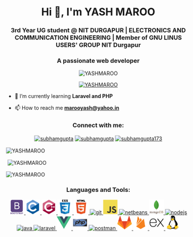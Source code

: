 <div>
<h1 align="center">Hi 👋, I'm YASH MAROO</h1>
<h3 align="center">3rd Year UG student @ NIT DURGAPUR | ELECTRONICS AND COMMUNICATION ENGINEERING | Member of GNU LINUS USERS' GROUP NIT Durgapur</h3>
<h3 align="center">A passionate web developer</h3>

<p align="center"> <img src="https://komarev.com/ghpvc/?username=YASHMAROO&label=Profile%20views&color=0e75b6&style=flat" alt="YASHMAROO" /> </p>

<p align="center"> <a href="https://github.com/ryo-ma/github-profile-trophy"><img src="https://github-profile-trophy.vercel.app/?username=YASHMAROO" alt="YASHMAROO" /></a> </p>

- 🌱 I’m currently learning **Laravel and PHP** 

- 📫 How to reach me **marooyash@yahoo.in**

<h3 align="center">Connect with me:</h3>
<p align="center">
<a href="https://www.linkedin.com/in/yash-m-840830133/" target="blank"><img align="center" src="https://raw.githubusercontent.com/rahuldkjain/github-profile-readme-generator/master/src/images/icons/Social/linked-in-alt.svg" alt="subhamgupta" height="30" width="40" /></a>
<a href="https://www.facebook.com/yash.maroo/" target="blank"><img align="center" src="https://raw.githubusercontent.com/rahuldkjain/github-profile-readme-generator/master/src/images/icons/Social/facebook.svg" alt="subhamgupta" height="30" width="40" /></a>
<a href="https://www.instagram.com/marooyash/" target="blank"><img align="center" src="https://raw.githubusercontent.com/rahuldkjain/github-profile-readme-generator/master/src/images/icons/Social/instagram.svg" alt="subhamgupta173" height="30" width="40" /></a>
</p>

<p><img align="center" src="https://github-readme-stats.vercel.app/api/top-langs?username=YASHMAROO&show_icons=true&locale=en&layout=compact" alt="YASHMAROO" /></p>

<p>&nbsp;<img align="center" src="https://github-readme-stats.vercel.app/api?username=YASHMAROO&show_icons=true&locale=en" alt="YASHMAROO" /></p>

<p><img align="center" src="https://github-readme-streak-stats.herokuapp.com/?user=YASHMAROO&" alt="YASHMAROO" /></p>

<h3 align="center">Languages and Tools:</h3>
<p align="center"> 
<a href="https://getbootstrap.com" target="_blank"> 
    <img src="https://raw.githubusercontent.com/devicons/devicon/master/icons/bootstrap/bootstrap-plain-wordmark.svg" alt="bootstrap" width="40" height="40"/> 
</a> 
<a href="https://www.cprogramming.com/" target="_blank"> 
    <img src="https://raw.githubusercontent.com/devicons/devicon/master/icons/c/c-original.svg" alt="c" width="40" height="40"/> 
</a> 
<a href="https://www.w3schools.com/cpp/" target="_blank"> 
    <img src="https://raw.githubusercontent.com/devicons/devicon/master/icons/cplusplus/cplusplus-original.svg" alt="cplusplus" width="40" height="40"/> 
</a>
<a href="https://www.w3schools.com/css/" target="_blank"> 
    <img src="https://raw.githubusercontent.com/devicons/devicon/master/icons/css3/css3-original-wordmark.svg" alt="css3" width="40" height="40"/> 
</a> 
<a href="https://www.w3.org/html/" target="_blank"> 
    <img src="https://raw.githubusercontent.com/devicons/devicon/master/icons/html5/html5-original-wordmark.svg" alt="html5" width="40" height="40"/> 
</a> 
<a href="https://git-scm.com/" target="_blank"> 
    <img src="https://www.vectorlogo.zone/logos/git-scm/git-scm-icon.svg" alt="git" width="40" height="40"/> 
</a> 
<a href="https://developer.mozilla.org/en-US/docs/Web/JavaScript" target="_blank"> 
    <img src="https://raw.githubusercontent.com/devicons/devicon/master/icons/javascript/javascript-original.svg" alt="javascript" width="40" height="40"/> 
</a> 
<a href="https://netbeans.apache.org/" target="_blank"> 
    <img src="https://github.com/get-icon/geticon/blob/master/icons/netbeans.svg" alt="netbeans" width="40" height="40"/> 
</a>
<a href="https://www.mongodb.com/" target="_blank"> 
    <img src="https://raw.githubusercontent.com/devicons/devicon/master/icons/mongodb/mongodb-original-wordmark.svg" alt="mongodb" width="40" height="40"/> 
</a> 
<a href="https://nodejs.org/en/" target="_blank"> 
    <img src="https://github.com/get-icon/geticon/blob/master/icons/nodejs-icon.svg" alt="nodejs" width="40" height="40"/> 
</a> 
<a href="https://www.java.com/en/" target="_blank"> 
    <img src="https://github.com/get-icon/geticon/blob/master/icons/java.svg" alt="java" width="40" height="40"/> 
</a> 
<a href="https://laravel.com/" target="_blank"> 
    <img src="https://github.com/get-icon/geticon/blob/master/icons/laravel.svg" alt="laravel" width="40" height="40"/> 
</a> 
<a href="https://vuejs.org/v2/guide/" target="_blank"> 
    <img src="https://github.com/devicons/devicon/blob/master/icons/vuejs/vuejs-original.svg" alt="vuejs" width="40" height="40"/> 
</a>
<a href="https://www.php.net/" target="_blank"> 
    <img src="https://github.com/devicons/devicon/blob/master/icons/php/php-original.svg" alt="php" width="40" height="40"/> 
</a>
<a href="https://postman.com" target="_blank"> 
    <img src="https://www.vectorlogo.zone/logos/getpostman/getpostman-icon.svg" alt="postman" width="40" height="40"/> 
</a>
<a href="https://gitlab.com/" target="_blank"> 
    <img src="https://github.com/devicons/devicon/blob/master/icons/gitlab/gitlab-original.svg" alt="gitlab" width="40" height="40"/> 
</a>
<a href="https://firebase.google.com/" target="_blank"> 
    <img src="https://github.com/devicons/devicon/blob/master/icons/firebase/firebase-plain.svg" alt="firebase" width="40" height="40"/> 
</a>
<a href="https://expressjs.com/" target="_blank"> 
    <img src="https://github.com/devicons/devicon/blob/master/icons/express/express-original.svg" alt="express" width="40" height="40"/> 
</a>
<a href="https://www.linux.org/" target="_blank"> 
    <img src="https://raw.githubusercontent.com/devicons/devicon/master/icons/linux/linux-original.svg" alt="linux" width="40" height="40"/> 
</a>

</p>
</div>